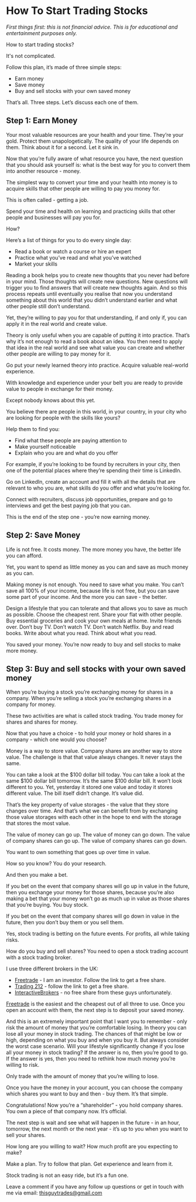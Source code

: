 # How To Start Trading Stocks

_First things first: this is not financial advice. This is for educational and entertainment purposes only._

How to start trading stocks?

It's not complicated. 

Follow this plan, it’s made of three simple steps:
+ Earn money
+ Save money
+ Buy and sell stocks with your own saved money

That’s all. Three steps. Let’s discuss each one of them.

## Step 1: Earn Money

Your most valuable resources are your health and your time. They’re your gold. Protect them unapologetically. The quality of your life depends on them. Think about it for a second. Let it sink in.

Now that you’re fully aware of what resource you have, the next question that you should ask yourself is: what is the best way for you to convert them into another resource - money.

The simplest way to convert your time and your health into money is to acquire skills that other people are willing to pay you money for.

This is often called - getting a job.

Spend your time and health on learning and practicing skills that other people and businesses will pay you for.

How?

Here’s a list of things for you to do every single day:
+ Read a book or watch a course or hire an expert
+ Practice what you’ve read and what you’ve watched
+ Market your skills

Reading a book helps you to create new thoughts that you never had before in your mind. Those thoughts will create new questions. New questions will trigger you to find answers that will create new thoughts again. And so this process repeats until eventually you realise that now you understand something about this world that you didn’t understand earlier and what other people still don’t understand.

Yet, they’re willing to pay you for that understanding, if and only if, you can apply it in the real world and create value.

Theory is only useful when you are capable of putting it into practice. That’s why it’s not enough to read a book about an idea. You then need to apply that idea in the real world and see what value you can create and whether other people are willing to pay money for it.

Go put your newly learned theory into practice. Acquire valuable real-world experience.

With knowledge and experience under your belt you are ready to provide value to people in exchange for their money.

Except nobody knows about this yet.

You believe there are people in this world, in your country, in your city who are looking for people with the skills like yours?

Help them to find you:
+ Find what these people are paying attention to
+ Make yourself noticeable
+ Explain who you are and what do you offer

For example, if you’re looking to be found by recruiters in your city, then one of the potential places where they’re spending their time is LinkedIn.

Go on LinkedIn, create an account and fill it with all the details that are relevant to who you are, what skills do you offer and what you’re looking for.

Connect with recruiters, discuss job opportunities, prepare and go to interviews and get the best paying job that you can.

This is the end of the step one - you’re now earning money.

## Step 2: Save Money

Life is not free. It costs money. The more money you have, the better life you can afford.

Yet, you want to spend as little money as you can and save as much money as you can.

Making money is not enough. You need to save what you make. You can’t save all 100% of your income, because life is not free, but you can save some part of your income. And the more you can save - the better.

Design a lifestyle that you can tolerate and that allows you to save as much as possible. Choose the cheapest rent. Share your flat with other people. Buy essential groceries and cook your own meals at home. Invite friends over. Don’t buy TV. Don’t watch TV. Don’t watch Netflix. Buy and read books. Write about what you read. Think about what you read.  

You saved your money. You’re now ready to buy and sell stocks to make more money.

## Step 3: Buy and sell stocks with your own saved money

When you’re buying a stock you’re exchanging money for shares in a company.
When you’re selling a stock you’re exchanging shares in a company for money.

These two activities are what is called stock trading. You trade money for shares and shares for money.

Now that you have a choice - to hold your money or hold shares in a company - which one would you choose?

Money is a way to store value. Company shares are another way to store value. The challenge is that that value always changes. It never stays the same.

You can take a look at the $100 dollar bill today. You can take a look at the same $100 dollar bill tomorrow. It’s the same $100 dollar bill. It won’t look different to you. Yet, yesterday it stored one value and today it stores different value. The bill itself didn’t change. It’s value did.

That’s the key property of value storages - the value that they store changes over time. And that’s what we can benefit from by exchanging those value storages with each other in the hope to end with the storage that stores the most value.

The value of money can go up. The value of money can go down.
The value of company shares can go up. The value of company shares can go down.

You want to own something that goes up over time in value.

How so you know? You do your research.

And then you make a bet.

If you bet on the event that company shares will go up in value in the future, then you exchange your money for those shares, because you’re also making a bet that your money won’t go as much up in value as those shares that you’re buying. You buy stock.

If you bet on the event that company shares will go down in value in the future, then you don’t buy them or you sell them.

Yes, stock trading is betting on the future events. For profits, all while taking risks.

How do you buy and sell shares?
You need to open a stock trading account with a stock trading broker.

I use three different brokers in the UK:
+ [Freetrade](https://freetrade.io/freeshare?code=HXL1PCFK0N&sender=YxfmwwRA) - I am an investor. Follow the link to get a free share.
+ [Trading 212](http://www.trading212.com/invite/FMXVupQC) - follow the link to get a free share.
+ [InteractiveBrokers](https://www.interactivebrokers.co.uk/) - no free share from these guys unfortunately.

[Freetrade](https://freetrade.io/freeshare?code=HXL1PCFK0N&sender=YxfmwwRA) is the easiest and the cheapest out of all three to use. Once you open an account with them, the next step is to deposit your saved money.

And this is an extremely important point that I want you to remember - only risk the amount of money that you’re comfortable losing. In theory you can lose all your money in stock trading. The chances of that might be low or high, depending on what you buy and when you buy it. But always consider the worst case scenario. Will your lifestyle significantly change if you lose all your money in stock trading? If the answer is no, then you’re good to go. If the answer is yes, then you need to rethink how much money you’re willing to risk.

Only trade with the amount of money that you’re willing to lose.

Once you have the money in your account, you can choose the company which shares you want to buy and then - buy them. It’s that simple.

Congratulations! Now you’re a “shareholder” - you hold company shares. You own a piece of that company now. It’s official.

The next step is wait and see what will happen in the future - in an hour, tomorrow, the next month or the next year - it’s up to you when you want to sell your shares.

How long are you willing to wait? How much profit are you expecting to make?

Make a plan. Try to follow that plan. Get experience and learn from it.

Stock trading is not an easy ride, but it’s a fun one.

Leave a comment if you have any follow up questions or get in touch with me via email: [thisguytrades@gmail.com](mailto:thisguytrades@gmail.com)
